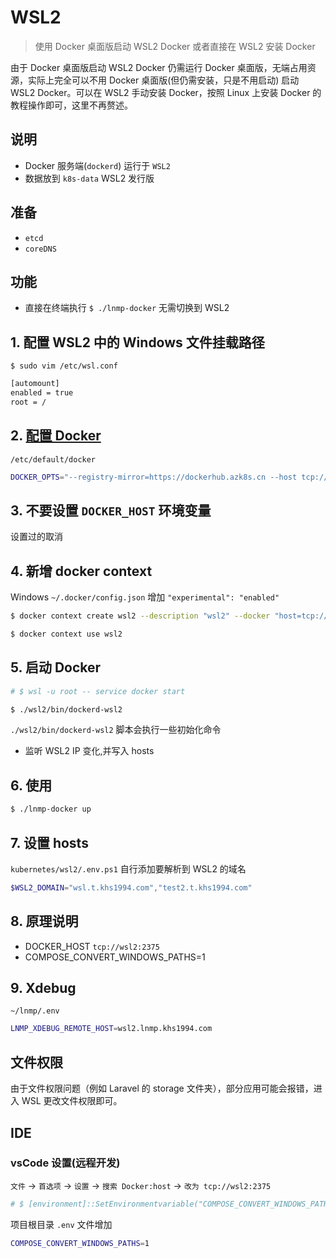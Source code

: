 # WSL2

> 使用 Docker 桌面版启动 WSL2 Docker 或者直接在 WSL2 安装 Docker

由于 Docker 桌面版启动 WSL2 Docker 仍需运行 Docker 桌面版，无端占用资源，实际上完全可以不用 Docker 桌面版(但仍需安装，只是不用启动) 启动 WSL2 Docker。可以在 WSL2 手动安装 Docker，按照 Linux 上安装 Docker 的教程操作即可，这里不再赘述。

## 说明

* Docker 服务端(`dockerd`) 运行于 `WSL2`
* 数据放到 `k8s-data` WSL2 发行版

## 准备

* `etcd`
* `coreDNS`

## 功能

* 直接在终端执行 `$ ./lnmp-docker` 无需切换到 WSL2

## 1. 配置 WSL2 中的 Windows 文件挂载路径

`$ sudo vim /etc/wsl.conf`

```bash
[automount]
enabled = true
root = /
```

## 2. [配置 Docker](https://docs.docker.com/engine/reference/commandline/dockerd/)

`/etc/default/docker`

```bash
DOCKER_OPTS="--registry-mirror=https://dockerhub.azk8s.cn --host tcp://0.0.0.0:2375 --host unix:///var/run/docker.sock --data-root=/wsl/k8s-data/docker"
```

## 3. 不要设置 `DOCKER_HOST` 环境变量

设置过的取消

## 4. 新增 docker context

Windows `~/.docker/config.json` 增加 `"experimental": "enabled"`

```bash
$ docker context create wsl2 --description "wsl2" --docker "host=tcp://localhost:2375"

$ docker context use wsl2
```

## 5. 启动 Docker

```bash
# $ wsl -u root -- service docker start

$ ./wsl2/bin/dockerd-wsl2
```

`./wsl2/bin/dockerd-wsl2` 脚本会执行一些初始化命令

* 监听 WSL2 IP 变化,并写入 hosts

## 6. 使用

```bash
$ ./lnmp-docker up
```

## 7. 设置 hosts

`kubernetes/wsl2/.env.ps1` 自行添加要解析到 WSL2 的域名

```powershell
$WSL2_DOMAIN="wsl.t.khs1994.com","test2.t.khs1994.com"
```

## 8. 原理说明

* DOCKER_HOST `tcp://wsl2:2375`
* COMPOSE_CONVERT_WINDOWS_PATHS=1

## 9. Xdebug

`~/lnmp/.env`

```bash
LNMP_XDEBUG_REMOTE_HOST=wsl2.lnmp.khs1994.com
```

## 文件权限

由于文件权限问题（例如 Laravel 的 storage 文件夹），部分应用可能会报错，进入 WSL 更改文件权限即可。

## IDE

### vsCode 设置(远程开发)

`文件` -> `首选项` -> `设置` -> `搜索 Docker:host` -> `改为 tcp://wsl2:2375`

```powershell
# $ [environment]::SetEnvironmentvariable("COMPOSE_CONVERT_WINDOWS_PATHS", "1", "User")
```

项目根目录 `.env` 文件增加

```bash
COMPOSE_CONVERT_WINDOWS_PATHS=1
```
